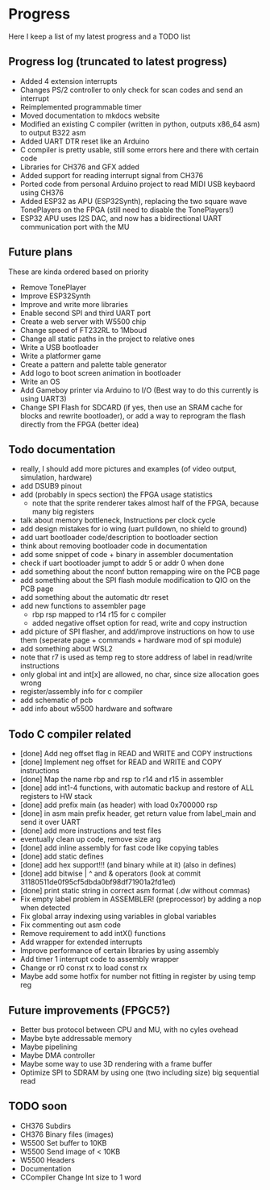 # Progress
Here I keep a list of my latest progress and a TODO list

## Progress log (truncated to latest progress)
- Added 4 extension interrupts
- Changes PS/2 controller to only check for scan codes and send an interrupt
- Reimplemented programmable timer
- Moved documentation to mkdocs website
- Modified an existing C compiler (written in python, outputs x86_64 asm) to output B322 asm
- Added UART DTR reset like an Arduino
- C compiler is pretty usable, still some errors here and there with certain code
- Libraries for CH376 and GFX added
- Added support for reading interrupt signal from CH376
- Ported code from personal Arduino project to read MIDI USB keybaord using CH376
- Added ESP32 as APU (ESP32Synth), replacing the two square wave TonePlayers on the FPGA (still need to disable the TonePlayers!)
- ESP32 APU uses I2S DAC, and now has a bidirectional UART communication port with the MU

## Future plans
These are kinda ordered based on priority

- Remove TonePlayer
- Improve ESP32Synth
- Improve and write more libraries
- Enable second SPI and third UART port
- Create a web server with W5500 chip
- Change speed of FT232RL to 1Mboud
- Change all static paths in the project to relative ones
- Write a USB bootloader
- Write a platformer game
- Create a pattern and palette table generator
- Add logo to boot screen animation in bootloader
- Write an OS
- Add Gameboy printer via Arduino to I/O (Best way to do this currently is using UART3)
- Change SPI Flash for SDCARD (if yes, then use an SRAM cache for blocks and rewrite bootloader), 
   or add a way to reprogram the flash directly from the FPGA (better idea)

## Todo documentation
- really, I should add more pictures and examples (of video output, simulation, hardware)
- add DSUB9 pinout
- add (probably in specs section) the FPGA usage statistics
	- note that the sprite renderer takes almost half of the FPGA, because many big registers
- talk about memory bottleneck, Instructions per clock cycle
- add design mistakes for io wing (uart pulldown, no shield to ground)
- add uart bootloader code/description to bootloader section
- think about removing bootloader code in documentation
- add some snippet of code + binary in assembler documentation
- check if uart bootloader jumpt to addr 5 or addr 0 when done
- add something about the nconf button remapping wire on the PCB page
- add something about the SPI flash module modification to QIO on the PCB page
- add something about the automatic dtr reset
- add new functions to assembler page
	- rbp rsp mapped to r14 r15 for c compiler
	- added negative offset option for read, write and copy instruction
- add picture of SPI flasher, and add/improve instructions on how to use them (seperate page + commands + hardware mod of spi module)
- add something about WSL2
- note that r7 is used as temp reg to store address of label in read/write instructions
- only global int and int[x] are allowed, no char, since size allocation goes wrong
- register/assembly info for c compiler
- add schematic of pcb
- add info about w5500 hardware and software


## Todo C compiler related
- [done] Add neg offset flag in READ and WRITE and COPY instructions
- [done] Implement neg offset for READ and WRITE and COPY instructions
- [done] Map the name rbp and rsp to r14 and r15 in assembler
- [done] add int1-4 functions, with automatic backup and restore of ALL registers to HW stack
- [done] add prefix main (as header) with load 0x700000 rsp
- [done] in asm main prefix header, get return value from label_main and send it over UART
- [done] add more instructions and test files
- eventually clean up code, remove size arg
- [done] add inline assembly for fast code like copying tables
- [done] add static defines
- [done] add hex support!!! (and binary while at it) (also in defines)
- [done] add bitwise | ^ and & operators (look at commit 31180511de0f95cf5dbda0bf98df71901a2fd1ed)
- [done] print static string in correct asm format (.dw without commas)
- Fix empty label problem in ASSEMBLER! (preprocessor) by adding a nop when detected
- Fix global array indexing using variables in global variables
- Fix commenting out asm code
- Remove requirement to add intX() functions
- Add wrapper for extended interrupts
- Improve performance of certain libraries by using assembly
- Add timer 1 interrupt code to assembly wrapper
- Change or r0 const rx to load const rx
- Maybe add some hotfix for number not fitting in register by using temp reg


## Future improvements (FPGC5?)
- Better bus protocol between CPU and MU, with no cyles ovehead
- Maybe byte addressable memory
- Maybe pipelining
- Maybe DMA controller
- Maybe some way to use 3D rendering with a frame buffer
- Optimize SPI to SDRAM by using one (two including size) big sequential read


## TODO soon
- CH376 Subdirs
- CH376 Binary files (images)
- W5500 Set buffer to 10KB
- W5500 Send image of < 10KB
- W5500 Headers
- Documentation
- CCompiler Change Int size to 1 word